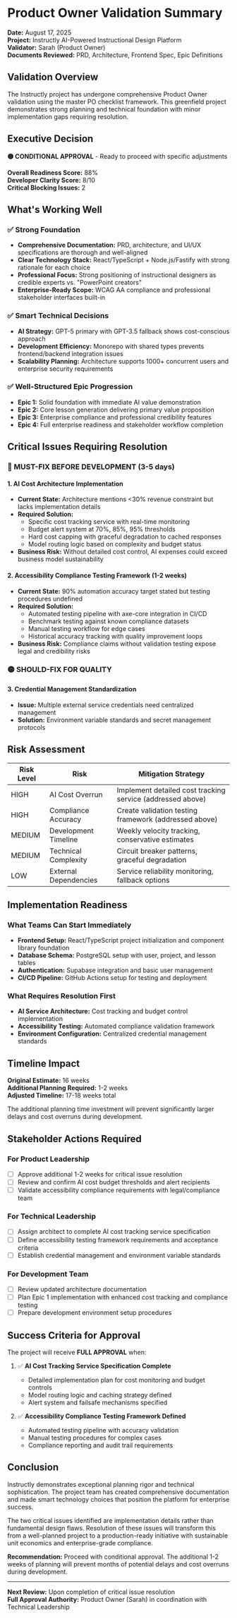 # Product Owner Validation Summary

**Date:** August 17, 2025  
**Project:** Instructly AI-Powered Instructional Design Platform  
**Validator:** Sarah (Product Owner)  
**Documents Reviewed:** PRD, Architecture, Frontend Spec, Epic Definitions

## Validation Overview

The Instructly project has undergone comprehensive Product Owner validation using the master PO checklist framework. This greenfield project demonstrates strong planning and technical foundation with minor implementation gaps requiring resolution.

## Executive Decision

**🟡 CONDITIONAL APPROVAL** - Ready to proceed with specific adjustments

**Overall Readiness Score:** 88%  
**Developer Clarity Score:** 8/10  
**Critical Blocking Issues:** 2

## What's Working Well

### ✅ Strong Foundation
- **Comprehensive Documentation:** PRD, architecture, and UI/UX specifications are thorough and well-aligned
- **Clear Technology Stack:** React/TypeScript + Node.js/Fastify with strong rationale for each choice
- **Professional Focus:** Strong positioning of instructional designers as credible experts vs. "PowerPoint creators"
- **Enterprise-Ready Scope:** WCAG AA compliance and professional stakeholder interfaces built-in

### ✅ Smart Technical Decisions
- **AI Strategy:** GPT-5 primary with GPT-3.5 fallback shows cost-conscious approach
- **Development Efficiency:** Monorepo with shared types prevents frontend/backend integration issues
- **Scalability Planning:** Architecture supports 1000+ concurrent users and enterprise security requirements

### ✅ Well-Structured Epic Progression
- **Epic 1:** Solid foundation with immediate AI value demonstration
- **Epic 2:** Core lesson generation delivering primary value proposition
- **Epic 3:** Enterprise compliance and professional credibility features
- **Epic 4:** Full enterprise readiness and stakeholder workflow completion

## Critical Issues Requiring Resolution

### 🔴 MUST-FIX BEFORE DEVELOPMENT (3-5 days)

#### 1. AI Cost Architecture Implementation
- **Current State:** Architecture mentions <30% revenue constraint but lacks implementation details
- **Required Solution:** 
  - Specific cost tracking service with real-time monitoring
  - Budget alert system at 70%, 85%, 95% thresholds
  - Hard cost capping with graceful degradation to cached responses
  - Model routing logic based on complexity and budget status
- **Business Risk:** Without detailed cost control, AI expenses could exceed business model sustainability

#### 2. Accessibility Compliance Testing Framework (1-2 weeks)
- **Current State:** 90% automation accuracy target stated but testing procedures undefined
- **Required Solution:**
  - Automated testing pipeline with axe-core integration in CI/CD
  - Benchmark testing against known compliance datasets
  - Manual testing workflow for edge cases
  - Historical accuracy tracking with quality improvement loops
- **Business Risk:** Compliance claims without validation testing expose legal and credibility risks

### 🟡 SHOULD-FIX FOR QUALITY

#### 3. Credential Management Standardization
- **Issue:** Multiple external service credentials need centralized management
- **Solution:** Environment variable standards and secret management protocols

## Risk Assessment

| Risk Level | Risk | Mitigation Strategy |
|------------|------|-------------------|
| HIGH | AI Cost Overrun | Implement detailed cost tracking service (addressed above) |
| HIGH | Compliance Accuracy | Create validation testing framework (addressed above) |
| MEDIUM | Development Timeline | Weekly velocity tracking, conservative estimates |
| MEDIUM | Technical Complexity | Circuit breaker patterns, graceful degradation |
| LOW | External Dependencies | Service reliability monitoring, fallback options |

## Implementation Readiness

### What Teams Can Start Immediately
- **Frontend Setup:** React/TypeScript project initialization and component library foundation
- **Database Schema:** PostgreSQL setup with user, project, and lesson tables
- **Authentication:** Supabase integration and basic user management
- **CI/CD Pipeline:** GitHub Actions setup for testing and deployment

### What Requires Resolution First
- **AI Service Architecture:** Cost tracking and budget control implementation
- **Accessibility Testing:** Automated compliance validation framework
- **Environment Configuration:** Centralized credential management standards

## Timeline Impact

**Original Estimate:** 16 weeks  
**Additional Planning Required:** 1-2 weeks  
**Adjusted Timeline:** 17-18 weeks total

The additional planning time investment will prevent significantly larger delays and cost overruns during development.

## Stakeholder Actions Required

### For Product Leadership
- [ ] Approve additional 1-2 weeks for critical issue resolution
- [ ] Review and confirm AI cost budget thresholds and alert recipients
- [ ] Validate accessibility compliance requirements with legal/compliance team

### For Technical Leadership
- [ ] Assign architect to complete AI cost tracking service specification
- [ ] Define accessibility testing framework requirements and acceptance criteria
- [ ] Establish credential management and environment variable standards

### For Development Team
- [ ] Review updated architecture documentation
- [ ] Plan Epic 1 implementation with enhanced cost tracking and compliance testing
- [ ] Prepare development environment setup procedures

## Success Criteria for Approval

The project will receive **FULL APPROVAL** when:

1. ✅ **AI Cost Tracking Service Specification Complete**
   - Detailed implementation plan for cost monitoring and budget controls
   - Model routing logic and caching strategy defined
   - Alert system and failsafe mechanisms specified

2. ✅ **Accessibility Compliance Testing Framework Defined**
   - Automated testing pipeline with accuracy validation
   - Manual testing procedures for complex cases
   - Compliance reporting and audit trail requirements

## Conclusion

Instructly demonstrates exceptional planning rigor and technical sophistication. The project team has created comprehensive documentation and made smart technology choices that position the platform for enterprise success.

The two critical issues identified are implementation details rather than fundamental design flaws. Resolution of these issues will transform this from a well-planned project to a production-ready initiative with sustainable unit economics and enterprise-grade compliance.

**Recommendation:** Proceed with conditional approval. The additional 1-2 weeks of planning will prevent months of potential delays and cost overruns during development.

---

**Next Review:** Upon completion of critical issue resolution  
**Full Approval Authority:** Product Owner (Sarah) in coordination with Technical Leadership